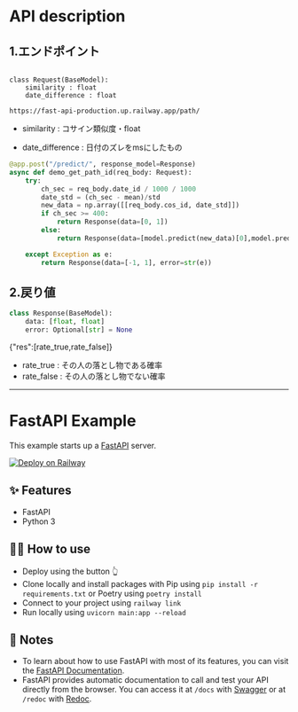 # API description

## 1.エンドポイント

```pythoon

class Request(BaseModel):
    similarity : float
    date_difference : float

```


```https://fast-api-production.up.railway.app/path/```


- similarity : コサイン類似度・float

- date_difference : 日付のズレをmsにしたもの
  

```python
@app.post("/predict/", response_model=Response)
async def demo_get_path_id(req_body: Request):
    try:
        ch_sec = req_body.date_id / 1000 / 1000
        date_std = (ch_sec - mean)/std
        new_data = np.array([[req_body.cos_id, date_std]])
        if ch_sec >= 400:
            return Response(data=[0, 1])
        else:
            return Response(data=[model.predict(new_data)[0],model.predict(new_data)[1]])

    except Exception as e:
        return Response(data=[-1, 1], error=str(e))

```
## 2.戻り値

```python
class Response(BaseModel):
    data: [float, float]
    error: Optional[str] = None
```

{"res":[rate_true,rate_false]}

- rate_true : その人の落とし物である確率
- rate_false : その人の落とし物でない確率


---

# FastAPI Example

This example starts up a [FastAPI](https://fastapi.tiangolo.com/) server.

[![Deploy on Railway](https://railway.app/button.svg)](https://railway.app/new/template/-NvLj4?referralCode=milo)
## ✨ Features

- FastAPI
- Python 3

## 💁‍♀️ How to use

- Deploy using the button 👆
- Clone locally and install packages with Pip using `pip install -r requirements.txt` or Poetry using `poetry install`
- Connect to your project using `railway link`
- Run locally using `uvicorn main:app --reload`

## 📝 Notes

- To learn about how to use FastAPI with most of its features, you can visit the [FastAPI Documentation](https://fastapi.tiangolo.com/tutorial/).
- FastAPI provides automatic documentation to call and test your API directly from the browser. You can access it at `/docs` with [Swagger](https://github.com/swagger-api/swagger-ui) or at `/redoc` with [Redoc](https://github.com/Rebilly/ReDoc).
